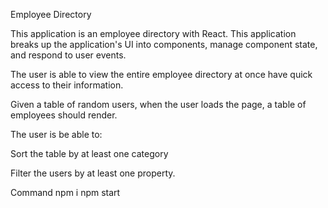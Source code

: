 Employee Directory

This application is an employee directory with React. This application breaks up the application's UI into components, manage component state, and respond to user events.

The user is able to view the entire employee directory at once have quick access to their information.

Given a table of random users, when the user loads the page, a table of employees should render.

The user is be able to:

Sort the table by at least one category

Filter the users by at least one property.

Command
npm i
npm start

